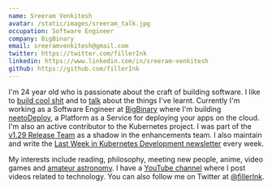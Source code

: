 ```yaml
---
name: Sreeram Venkitesh
avatar: /static/images/sreeram_talk.jpg
occupation: Software Engineer
company: BigBinary
email: sreeramvenkitesh@gmail.com
twitter: https://twitter.com/fillerInk
linkedin: https://www.linkedin.com/in/sreeram-venkitesh
github: https://github.com/fillerInk
---
```


I'm 24 year old who is passionate about the craft of building software. I like to [build cool shit](/projects) and to [talk](/talks) about the things I've learnt. Currently I'm working as a Software Engineer at [BigBinary](https://bigbinary.com) where I'm building [neetoDeploy](https://neeto.com/neetodeploy), a Platform as a Service for deploying your apps on the cloud. I'm also an active contributor to the Kubernetes project. I was part of the [v1.29 Release Team](https://github.com/kubernetes/sig-release/blob/master/releases/release-1.29/release-team.md) as a shadow in the enhancements team. I also maintain and write the [Last Week in Kubernetes Development newsletter](https://lwkd.info) every week.

My interests include reading, philosophy, meeting new people, anime, video games and [amateur astronomy](https://sreeram-venkitesh.github.io/clear-skies/). I have a [YouTube channel](https://www.youtube.com/c/sreeramvenkitesh) where I post videos related to technology. You can also follow me on Twitter at [@fillerInk](https://twitter.com/fillerInk).